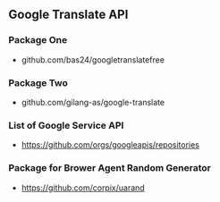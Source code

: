 ## Google Translate API

### Package One

- github.com/bas24/googletranslatefree

### Package Two

- github.com/gilang-as/google-translate

### List of Google Service API

- https://github.com/orgs/googleapis/repositories

### Package for Brower Agent Random Generator

- https://github.com/corpix/uarand